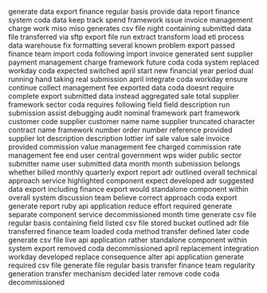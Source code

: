 generate data export finance regular basis provide data report finance system coda data keep track spend framework issue invoice management charge work miso miso generates csv file night containing submitted data file transferred via sftp export file run extract transform load etl process data warehouse fix formatting several known problem export passed finance team import coda following import invoice generated sent supplier payment management charge framework future coda coda system replaced workday coda expected switched april start new financial year period dual running hand taking real submission april integrate coda workday ensure continue collect management fee exported data coda doesnt require complete export submitted data instead aggregated sale total supplier framework sector coda requires following field field description run submission assist debugging audit nominal framework part framework customer code supplier customer name name supplier truncated character contract name framework number order number reference provided supplier lot description description lottier inf sale value sale invoice provided commission value management fee charged commission rate management fee end user central government wps wider public sector submitter name user submitted data month month submission belongs whether billed monthly quarterly export report adr outlined overall technical approach service highlighted component expect developed adr suggested data export including finance export would standalone component within overall system discussion team believe correct approach coda export generate report ruby api application reduce effort required generate separate component service decommissioned month time generate csv file regular basis containing field listed csv file stored bucket outlined adr file transferred finance team loaded coda method transfer defined later code generate csv file live api application rather standalone component within system export removed coda decommissioned april replacement integration workday developed replace consequence alter api application generate required csv file generate file regular basis transfer finance team regularity generation transfer mechanism decided later remove code coda decommissioned